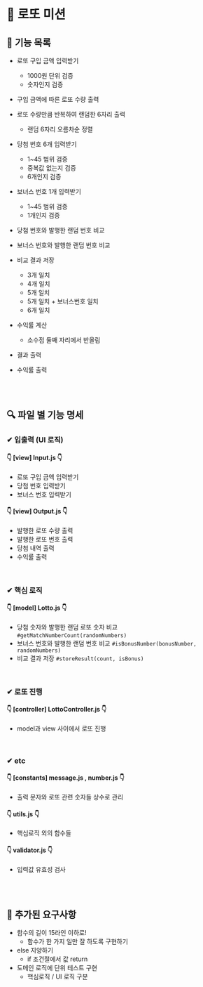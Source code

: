 # 🎲 로또 미션

## 📝 기능 목록
- 로또 구입 금액 입력받기
  - 1000원 단위 검증
  - 숫자인지 검증

- 구입 금액에 따른 로또 수량 출력

- 로또 수량만큼 반복하여 랜덤한 6자리 출력
  - 랜덤 6자리 오름차순 정렬

- 당첨 번호 6개 입력받기
  - 1~45 범위 검증
  - 중복값 없는지 검증
  - 6개인지 검증

- 보너스 번호 1개 입력받기
  - 1~45 범위 검증
  - 1개인지 검증

- 당첨 번호와 발행한 랜덤 번호 비교
- 보너스 번호와 발행한 랜덤 번호 비교
- 비교 결과 저장
  - 3개 일치
  - 4개 일치
  - 5개 일치
  - 5개 일치 + 보너스번호 일치
  - 6개 일치
- 수익률 계산
  - 소수점 둘째 자리에서 반올림
- 결과 출력
- 수익률 출력


<br>
<br>



## 🔍 파일 별 기능 명세

### ✔ 입출력 (UI 로직)
#### 👇 [view] Input.js 👇
- 로또 구입 금액 입력받기
- 당첨 번호 입력받기
- 보너스 번호 입력받기

#### 👇 [view] Output.js 👇
- 발행한 로또 수량 출력
- 발행한 로또 번호 출력
- 당첨 내역 출력
- 수익률 출력

<br>

### ✔ 핵심 로직
#### 👇 [model] Lotto.js 👇

- 당첨 숫자와 발행한 랜덤 로또 숫자 비교 ```#getMatchNumberCount(randomNumbers)```
- 보너스 번호와 발행한 랜덤 번호 비교 ```#isBonusNumber(bonusNumber, randomNumbers)```
- 비교 결과 저장 ```#storeResult(count, isBonus)```

<br>

### ✔ 로또 진행
#### 👇 [controller] LottoController.js 👇
- model과 view 사이에서 로또 진행

<br>

### ✔ etc
#### 👇 [constants] message.js , number.js 👇
- 출력 문자와 로또 관련 숫자들 상수로 관리

#### 👇 utils.js 👇
- 핵심로직 외의 함수들

#### 👇 validator.js 👇
- 입력값 유효성 검사

<br>
<br>

## 📝 추가된 요구사항
- 함수의 길이 15라인 이하로!
  - 함수가 한 가지 일만 잘 하도록 구현하기
- else 지양하기
  - if 조건절에서 값 return
- 도메인 로직에 단위 테스트 구현
  - 핵심로직 / UI 로직 구분
